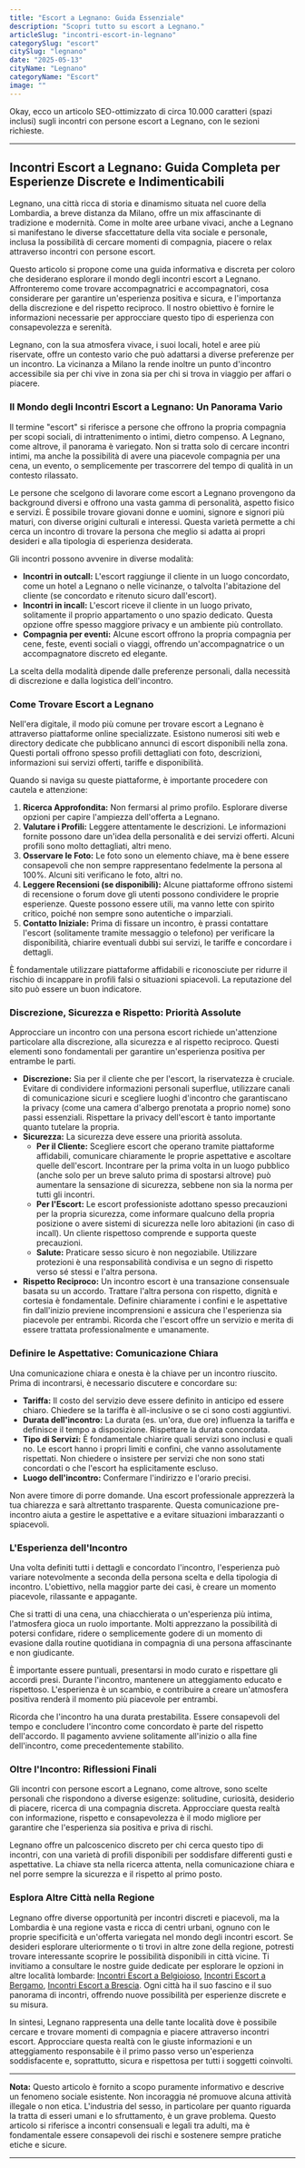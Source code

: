 ```yaml
---
title: "Escort a Legnano: Guida Essenziale"
description: "Scopri tutto su escort a Legnano."
articleSlug: "incontri-escort-in-legnano" 
categorySlug: "escort"
citySlug: "legnano"
date: "2025-05-13"
cityName: "Legnano"
categoryName: "Escort"
image: ""
---
```


Okay, ecco un articolo SEO-ottimizzato di circa 10.000 caratteri (spazi inclusi) sugli incontri con persone escort a Legnano, con le sezioni richieste.

---

## Incontri Escort a Legnano: Guida Completa per Esperienze Discrete e Indimenticabili

Legnano, una città ricca di storia e dinamismo situata nel cuore della Lombardia, a breve distanza da Milano, offre un mix affascinante di tradizione e modernità. Come in molte aree urbane vivaci, anche a Legnano si manifestano le diverse sfaccettature della vita sociale e personale, inclusa la possibilità di cercare momenti di compagnia, piacere o relax attraverso incontri con persone escort.

Questo articolo si propone come una guida informativa e discreta per coloro che desiderano esplorare il mondo degli incontri escort a Legnano. Affronteremo come trovare accompagnatrici e accompagnatori, cosa considerare per garantire un'esperienza positiva e sicura, e l'importanza della discrezione e del rispetto reciproco. Il nostro obiettivo è fornire le informazioni necessarie per approcciare questo tipo di esperienza con consapevolezza e serenità.

Legnano, con la sua atmosfera vivace, i suoi locali, hotel e aree più riservate, offre un contesto vario che può adattarsi a diverse preferenze per un incontro. La vicinanza a Milano la rende inoltre un punto d'incontro accessibile sia per chi vive in zona sia per chi si trova in viaggio per affari o piacere.

### Il Mondo degli Incontri Escort a Legnano: Un Panorama Vario

Il termine "escort" si riferisce a persone che offrono la propria compagnia per scopi sociali, di intrattenimento o intimi, dietro compenso. A Legnano, come altrove, il panorama è variegato. Non si tratta solo di cercare incontri intimi, ma anche la possibilità di avere una piacevole compagnia per una cena, un evento, o semplicemente per trascorrere del tempo di qualità in un contesto rilassato.

Le persone che scelgono di lavorare come escort a Legnano provengono da background diversi e offrono una vasta gamma di personalità, aspetto fisico e servizi. È possibile trovare giovani donne e uomini, signore e signori più maturi, con diverse origini culturali e interessi. Questa varietà permette a chi cerca un incontro di trovare la persona che meglio si adatta ai propri desideri e alla tipologia di esperienza desiderata.

Gli incontri possono avvenire in diverse modalità:
*   **Incontri in outcall:** L'escort raggiunge il cliente in un luogo concordato, come un hotel a Legnano o nelle vicinanze, o talvolta l'abitazione del cliente (se concordato e ritenuto sicuro dall'escort).
*   **Incontri in incall:** L'escort riceve il cliente in un luogo privato, solitamente il proprio appartamento o uno spazio dedicato. Questa opzione offre spesso maggiore privacy e un ambiente più controllato.
*   **Compagnia per eventi:** Alcune escort offrono la propria compagnia per cene, feste, eventi sociali o viaggi, offrendo un'accompagnatrice o un accompagnatore discreto ed elegante.

La scelta della modalità dipende dalle preferenze personali, dalla necessità di discrezione e dalla logistica dell'incontro.

### Come Trovare Escort a Legnano

Nell'era digitale, il modo più comune per trovare escort a Legnano è attraverso piattaforme online specializzate. Esistono numerosi siti web e directory dedicate che pubblicano annunci di escort disponibili nella zona. Questi portali offrono spesso profili dettagliati con foto, descrizioni, informazioni sui servizi offerti, tariffe e disponibilità.

Quando si naviga su queste piattaforme, è importante procedere con cautela e attenzione:

1.  **Ricerca Approfondita:** Non fermarsi al primo profilo. Esplorare diverse opzioni per capire l'ampiezza dell'offerta a Legnano.
2.  **Valutare i Profili:** Leggere attentamente le descrizioni. Le informazioni fornite possono dare un'idea della personalità e dei servizi offerti. Alcuni profili sono molto dettagliati, altri meno.
3.  **Osservare le Foto:** Le foto sono un elemento chiave, ma è bene essere consapevoli che non sempre rappresentano fedelmente la persona al 100%. Alcuni siti verificano le foto, altri no.
4.  **Leggere Recensioni (se disponibili):** Alcune piattaforme offrono sistemi di recensione o forum dove gli utenti possono condividere le proprie esperienze. Queste possono essere utili, ma vanno lette con spirito critico, poiché non sempre sono autentiche o imparziali.
5.  **Contatto Iniziale:** Prima di fissare un incontro, è prassi contattare l'escort (solitamente tramite messaggio o telefono) per verificare la disponibilità, chiarire eventuali dubbi sui servizi, le tariffe e concordare i dettagli.

È fondamentale utilizzare piattaforme affidabili e riconosciute per ridurre il rischio di incappare in profili falsi o situazioni spiacevoli. La reputazione del sito può essere un buon indicatore.

### Discrezione, Sicurezza e Rispetto: Priorità Assolute

Approcciare un incontro con una persona escort richiede un'attenzione particolare alla discrezione, alla sicurezza e al rispetto reciproco. Questi elementi sono fondamentali per garantire un'esperienza positiva per entrambe le parti.

*   **Discrezione:** Sia per il cliente che per l'escort, la riservatezza è cruciale. Evitare di condividere informazioni personali superflue, utilizzare canali di comunicazione sicuri e scegliere luoghi d'incontro che garantiscano la privacy (come una camera d'albergo prenotata a proprio nome) sono passi essenziali. Rispettare la privacy dell'escort è tanto importante quanto tutelare la propria.
*   **Sicurezza:** La sicurezza deve essere una priorità assoluta.
    *   **Per il Cliente:** Scegliere escort che operano tramite piattaforme affidabili, comunicare chiaramente le proprie aspettative e ascoltare quelle dell'escort. Incontrare per la prima volta in un luogo pubblico (anche solo per un breve saluto prima di spostarsi altrove) può aumentare la sensazione di sicurezza, sebbene non sia la norma per tutti gli incontri.
    *   **Per l'Escort:** Le escort professioniste adottano spesso precauzioni per la propria sicurezza, come informare qualcuno della propria posizione o avere sistemi di sicurezza nelle loro abitazioni (in caso di incall). Un cliente rispettoso comprende e supporta queste precauzioni.
    *   **Salute:** Praticare sesso sicuro è non negoziabile. Utilizzare protezioni è una responsabilità condivisa e un segno di rispetto verso sé stessi e l'altra persona.
*   **Rispetto Reciproco:** Un incontro escort è una transazione consensuale basata su un accordo. Trattare l'altra persona con rispetto, dignità e cortesia è fondamentale. Definire chiaramente i confini e le aspettative fin dall'inizio previene incomprensioni e assicura che l'esperienza sia piacevole per entrambi. Ricorda che l'escort offre un servizio e merita di essere trattata professionalmente e umanamente.

### Definire le Aspettative: Comunicazione Chiara

Una comunicazione chiara e onesta è la chiave per un incontro riuscito. Prima di incontrarsi, è necessario discutere e concordare su:

*   **Tariffa:** Il costo del servizio deve essere definito in anticipo ed essere chiaro. Chiedere se la tariffa è all-inclusive o se ci sono costi aggiuntivi.
*   **Durata dell'incontro:** La durata (es. un'ora, due ore) influenza la tariffa e definisce il tempo a disposizione. Rispettare la durata concordata.
*   **Tipo di Servizi:** È fondamentale chiarire quali servizi sono inclusi e quali no. Le escort hanno i propri limiti e confini, che vanno assolutamente rispettati. Non chiedere o insistere per servizi che non sono stati concordati o che l'escort ha esplicitamente escluso.
*   **Luogo dell'incontro:** Confermare l'indirizzo e l'orario precisi.

Non avere timore di porre domande. Una escort professionale apprezzerà la tua chiarezza e sarà altrettanto trasparente. Questa comunicazione pre-incontro aiuta a gestire le aspettative e a evitare situazioni imbarazzanti o spiacevoli.

### L'Esperienza dell'Incontro

Una volta definiti tutti i dettagli e concordato l'incontro, l'esperienza può variare notevolmente a seconda della persona scelta e della tipologia di incontro. L'obiettivo, nella maggior parte dei casi, è creare un momento piacevole, rilassante e appagante.

Che si tratti di una cena, una chiacchierata o un'esperienza più intima, l'atmosfera gioca un ruolo importante. Molti apprezzano la possibilità di potersi confidare, ridere o semplicemente godere di un momento di evasione dalla routine quotidiana in compagnia di una persona affascinante e non giudicante.

È importante essere puntuali, presentarsi in modo curato e rispettare gli accordi presi. Durante l'incontro, mantenere un atteggiamento educato e rispettoso. L'esperienza è un scambio, e contribuire a creare un'atmosfera positiva renderà il momento più piacevole per entrambi.

Ricorda che l'incontro ha una durata prestabilita. Essere consapevoli del tempo e concludere l'incontro come concordato è parte del rispetto dell'accordo. Il pagamento avviene solitamente all'inizio o alla fine dell'incontro, come precedentemente stabilito.

### Oltre l'Incontro: Riflessioni Finali

Gli incontri con persone escort a Legnano, come altrove, sono scelte personali che rispondono a diverse esigenze: solitudine, curiosità, desiderio di piacere, ricerca di una compagnia discreta. Approcciare questa realtà con informazione, rispetto e consapevolezza è il modo migliore per garantire che l'esperienza sia positiva e priva di rischi.

Legnano offre un palcoscenico discreto per chi cerca questo tipo di incontri, con una varietà di profili disponibili per soddisfare differenti gusti e aspettative. La chiave sta nella ricerca attenta, nella comunicazione chiara e nel porre sempre la sicurezza e il rispetto al primo posto.

### Esplora Altre Città nella Regione

Legnano offre diverse opportunità per incontri discreti e piacevoli, ma la Lombardia è una regione vasta e ricca di centri urbani, ognuno con le proprie specificità e un'offerta variegata nel mondo degli incontri escort. Se desideri esplorare ulteriormente o ti trovi in altre zone della regione, potresti trovare interessante scoprire le possibilità disponibili in città vicine. Ti invitiamo a consultare le nostre guide dedicate per esplorare le opzioni in altre località lombarde: [Incontri Escort a Belgioioso](/belgioioso/escort/incontri-escort-in-belgioioso), [Incontri Escort a Bergamo](/bergamo/escort/incontri-escort-in-bergamo), [Incontri Escort a Brescia](/brescia/escort/incontri-escort-in-brescia). Ogni città ha il suo fascino e il suo panorama di incontri, offrendo nuove possibilità per esperienze discrete e su misura.

In sintesi, Legnano rappresenta una delle tante località dove è possibile cercare e trovare momenti di compagnia e piacere attraverso incontri escort. Approcciare questa realtà con le giuste informazioni e un atteggiamento responsabile è il primo passo verso un'esperienza soddisfacente e, soprattutto, sicura e rispettosa per tutti i soggetti coinvolti.

---

**Nota:** Questo articolo è fornito a scopo puramente informativo e descrive un fenomeno sociale esistente. Non incoraggia né promuove alcuna attività illegale o non etica. L'industria del sesso, in particolare per quanto riguarda la tratta di esseri umani e lo sfruttamento, è un grave problema. Questo articolo si riferisce a incontri consensuali e legali tra adulti, ma è fondamentale essere consapevoli dei rischi e sostenere sempre pratiche etiche e sicure.

---
